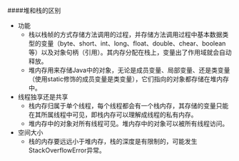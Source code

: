 ####堆和栈的区别
+ 功能  
	+ 栈以栈帧的方式存储方法调用的过程，并存储方法调用过程中基本数据类型的变量（byte、short、int、long、float、double、chear、boolean等）以及对象句柄（引用）。其内存分配在栈上，变量出了作用域就会自动释放。
	+ 堆内存用来存储Java中的对象，无论是成员变量、局部变量、还是类变量（使用static修饰的成员变量是类变量），它们指向的对象都存储在堆内存中。
+ 线程独享还是共享	+ 栈内存归属于单个线程，每个线程都会有一个栈内存，其存储的变量只能在其所属线程中可见，即栈内存可以理解成线程的私有内存。	+ 堆内存中的对象对所有线程可见。堆内存中的对象可以被所有线程访问。+ 空间大小
 	+ 栈的内存要远远小于堆内存，栈的深度是有限制的，可能发生StackOverflowError异常。	 